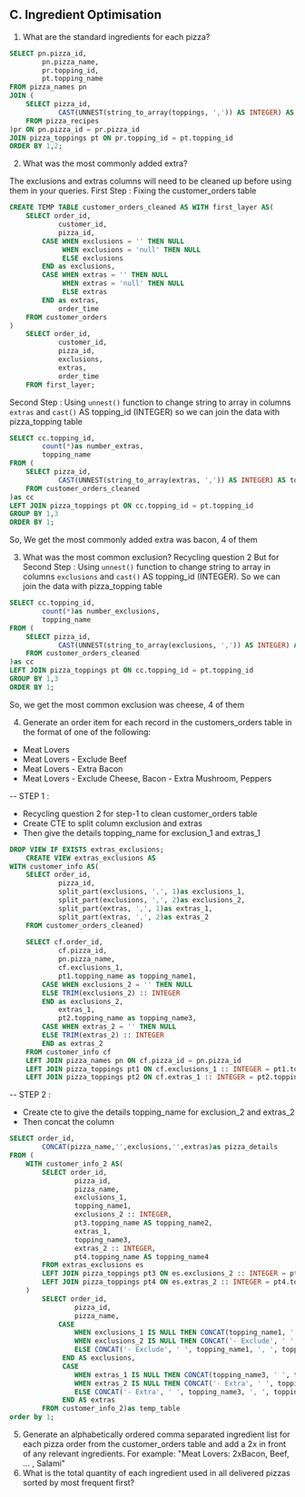 ## C. Ingredient Optimisation

1. What are the standard ingredients for each pizza?
```sql
SELECT pn.pizza_id,
		pn.pizza_name,
		pr.topping_id,
		pt.topping_name
FROM pizza_names pn
JOIN (
	SELECT pizza_id,
			CAST(UNNEST(string_to_array(toppings, ',')) AS INTEGER) AS topping_id
	FROM pizza_recipes
)pr ON pn.pizza_id = pr.pizza_id
JOIN pizza_toppings pt ON pr.topping_id = pt.topping_id
ORDER BY 1,2;
```


2. What was the most commonly added extra?

The exclusions and extras columns will need to be cleaned up before using them in your queries.
First Step : Fixing the customer_orders table
```sql
CREATE TEMP TABLE customer_orders_cleaned AS WITH first_layer AS(
	SELECT order_id,
			customer_id,
			pizza_id,
		CASE WHEN exclusions = '' THEN NULL
			 WHEN exclusions = 'null' THEN NULL
			 ELSE exclusions
		END as exclusions,
		CASE WHEN extras = '' THEN NULL
			 WHEN extras = 'null' THEN NULL
			 ELSE extras
		END as extras,
			order_time
	FROM customer_orders
)
	SELECT order_id,
			customer_id,
			pizza_id,
			exclusions,
			extras,
			order_time
	FROM first_layer;
  ```
  
Second Step : Using `unnest()` function to change string to array in columns `extras` and `cast()` AS topping_id (INTEGER) so we can join the data with pizza_topping table
```sql
SELECT cc.topping_id,
		count(*)as number_extras,
		topping_name
FROM (
	SELECT pizza_id,
			CAST(UNNEST(string_to_array(extras, ',')) AS INTEGER) AS topping_id
	FROM customer_orders_cleaned
)as cc
LEFT JOIN pizza_toppings pt ON cc.topping_id = pt.topping_id
GROUP BY 1,3
ORDER BY 1;
```
So, We get the most commonly added extra was bacon, 4 of them


3. What was the most common exclusion?
Recycling question 2 
But for Second Step : Using `unnest()` function to change string to array in columns `exclusions` and `cast()` AS topping_id (INTEGER).
So we can join the data with pizza_topping table 
```sql
SELECT cc.topping_id,
		count(*)as number_exclusions,
		topping_name
FROM (
	SELECT pizza_id,
			CAST(UNNEST(string_to_array(exclusions, ',')) AS INTEGER) AS topping_id
	FROM customer_orders_cleaned
)as cc
LEFT JOIN pizza_toppings pt ON cc.topping_id = pt.topping_id
GROUP BY 1,3
ORDER BY 1;
```
So, we get the most common exclusion was cheese, 4 of them


4. Generate an order item for each record in the customers_orders table in the format of one of the following:
  - Meat Lovers
  - Meat Lovers - Exclude Beef
  - Meat Lovers - Extra Bacon
  - Meat Lovers - Exclude Cheese, Bacon - Extra Mushroom, Peppers

-- STEP 1 :
- Recycling question 2 for step-1 to clean customer_orders table
- Create CTE to split column exclusion and extras
- Then give the details topping_name for exclusion_1 and extras_1

```sql
DROP VIEW IF EXISTS extras_exclusions;
    CREATE VIEW extras_exclusions AS
WITH customer_info AS(
	SELECT order_id,
			pizza_id,
			split_part(exclusions, ',', 1)as exclusions_1,
			split_part(exclusions, ',', 2)as exclusions_2,
			split_part(extras, ',', 1)as extras_1,
			split_part(extras, ',', 2)as extras_2	
	FROM customer_orders_cleaned)
	
	SELECT cf.order_id,
			cf.pizza_id,
			pn.pizza_name,
			cf.exclusions_1,
			pt1.topping_name as topping_name1,
		CASE WHEN exclusions_2 = '' THEN NULL
		ELSE TRIM(exclusions_2) :: INTEGER
		END as exclusions_2,
			extras_1,
			pt2.topping_name as topping_name3,
		CASE WHEN extras_2 = '' THEN NULL
		ELSE TRIM(extras_2) :: INTEGER
		END as extras_2	
	FROM customer_info cf
	LEFT JOIN pizza_names pn ON cf.pizza_id = pn.pizza_id
	LEFT JOIN pizza_toppings pt1 ON cf.exclusions_1 :: INTEGER = pt1.topping_id
	LEFT JOIN pizza_toppings pt2 ON cf.extras_1 :: INTEGER = pt2.topping_id;
 ```
 
 -- STEP 2 :
- Create cte to give the details topping_name for exclusion_2 and extras_2
- Then concat the column 

```sql
SELECT order_id,
		CONCAT(pizza_name,'',exclusions,'',extras)as pizza_details
FROM (		
	WITH customer_info_2 AS(
		SELECT order_id,
				pizza_id,
				pizza_name,
				exclusions_1,
				topping_name1,
				exclusions_2 :: INTEGER,
				pt3.topping_name AS topping_name2,
				extras_1,
				topping_name3,
				extras_2 :: INTEGER,
				pt4.topping_name AS topping_name4
		FROM extras_exclusions es
		LEFT JOIN pizza_toppings pt3 ON es.exclusions_2 :: INTEGER = pt3.topping_id
		LEFT JOIN pizza_toppings pt4 ON es.extras_2 :: INTEGER = pt4.topping_id
	)
		SELECT order_id,
				pizza_id,
				pizza_name,
			CASE
				WHEN exclusions_1 IS NULL THEN CONCAT(topping_name1, ' ', topping_name2)
				WHEN exclusions_2 IS NULL THEN CONCAT('- Exclude', ' ', topping_name1)
				ELSE CONCAT('- Exclude', ' ', topping_name1, ', ', topping_name2) 
			 END AS exclusions,
			 CASE
				WHEN extras_1 IS NULL THEN CONCAT(topping_name3, ' ', topping_name4)
				WHEN extras_2 IS NULL THEN CONCAT('- Extra', ' ', topping_name3)
				ELSE CONCAT('- Extra', ' ', topping_name3, ', ', topping_name4)
			 END AS extras
		FROM customer_info_2)as temp_table
order by 1;
```



5. Generate an alphabetically ordered comma separated ingredient list for each pizza order from the customer_orders table and add a 2x in front of any relevant ingredients.
    For example: "Meat Lovers: 2xBacon, Beef, ... , Salami"
6. What is the total quantity of each ingredient used in all delivered pizzas sorted by most frequent first?
